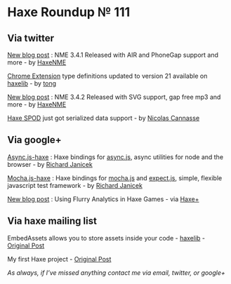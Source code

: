 [_template]: ../templates/roundup.html
# Haxe Roundup № 111

## Via twitter

[New blog post][link 1] : NME 3.4.1 Released with AIR and PhoneGap support and more - by [HaxeNME][link 2]

[Chrome Extension][link 3] type definitions updated to version 21 available on [haxelib][link 4] - by [tong][link 5]

[New blog post][link 6] : NME 3.4.2 Released with SVG support, gap free mp3 and more - by [HaxeNME][link 7]

[Haxe SPOD][link 8] just got serialized data support - by [Nicolas Cannasse][link 9]

## Via google+

[Async.js-haxe][link 10] : Haxe bindings for [async.js][link 11], async utilities for node and the browser - by [Richard Janicek][link 12]

[Mocha.js-haxe][link 13] : Haxe bindings for [mocha.js][link 14] and [expect.js][link 15], simple, flexible javascript test framework - by [Richard Janicek][link 16]

[New blog post][link 17] : Using Flurry Analytics in Haxe Games - via [Haxe+][link 18]

## Via haxe mailing list

EmbedAssets allows you to store assets inside your code - [haxelib][link 19] - [Original Post][link 20]

My first Haxe project - [Original Post][link 21]

*As always, if I’ve missed anything contact me via email, twitter, or google+*

[link 1]: http://www.haxenme.org/blog/?p=111 "New blog post"
[link 2]: https://twitter.com/haxenme "HaxeNME"
[link 3]: https://github.com/tong/chrome.extension "Chrome Extension"
[link 4]: http://lib.haxe.org/p/chrome-extension "haxelib"
[link 5]: https://twitter.com/disktree "tong"
[link 6]: http://www.haxenme.org/blog/?p=115 "New blog post"
[link 7]: https://twitter.com/haxenme "HaxeNME"
[link 8]: http://haxe.org/manual/spod#serialized-data "Haxe SPOD"
[link 9]: https://twitter.com/ncannasse "Nicolas Cannasse"
[link 10]: https://github.com/rjanicek/async.js-haxe "Async.js-haxe"
[link 11]: https://github.com/caolan/async "async.js"
[link 12]: https://plus.google.com/109331338450988260470/posts/HJKKMmSbK4z "Richard Janicek"
[link 13]: https://github.com/rjanicek/mocha.js-haxe "Mocha.js-haxe"
[link 14]: http://visionmedia.github.com/mocha "mocha.js"
[link 15]: https://github.com/LearnBoost/expect.js "expect.js"
[link 16]: https://plus.google.com/109331338450988260470/posts/HJKKMmSbK4z "Richard Janicek"
[link 17]: http://codeunco.de/2012/08/17/using-flurry-analytics-in-haxe-games/ "New blog post"
[link 18]: https://plus.google.com/113704686911055424796/posts/QeMYGANaqRY "Haxe+"
[link 19]: http://lib.haxe.org/p/EmbedAssets "haxelib"
[link 20]: https://groups.google.com/d/msg/haxelang/nho6Z0idkmw/3MITqri-sXgJ "Original Post"
[link 21]: https://groups.google.com/d/msg/haxelang/ufhRZFAyLV8/ze2b2Y5UbMIJ "Original Post"

